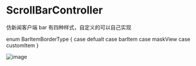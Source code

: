 # ScrollBarController
仿新闻客户端
bar 有四种样式，自定义的可以自己实现


enum BarItemBorderType {
    case defualt
    case barItem
    case maskView
    case customItem
}


![image](https://github.com/yaojinhai/ScrollBarController/blob/master/gif5%E6%96%B0%E6%96%87%E4%BB%B6.gif)

